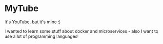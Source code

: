 # MyTube

It's YouTube, but it's mine :)

I wanted to learn some stuff about docker and microservices - also I want to use a lot of programming languages!